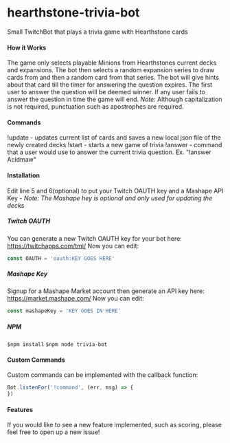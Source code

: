 # hearthstone-trivia-bot
Small TwitchBot that plays a trivia game with Hearthstone cards
#### How it Works
The game only selects playable Minions from Hearthstones current decks and expansions. The bot then selects a random expansion series to draw cards from and then a random card from that series. The bot will give hints about that card till the timer for answering the question expires. The first user to answer the question will be deemed winner. If any user fails to answer the question in time the game will end. *Note:* Although capitalization is not required, punctuation such as apostrophes are required. 
#### Commands
!update - updates current list of cards and saves a new local json file of the newly created decks
!start - starts a new game of trivia
!answer - command that a user would use to answer the current trivia question. Ex. "!answer Acidmaw"
#### Installation
Edit line 5 and 6(optional) to put your Twitch OAUTH key and a Mashape API Key - *Note: The Mashape hey is optional and only used for updating the decks*
##### Twitch OAUTH
You can generate a new Twitch OAUTH key for your bot here: https://twitchapps.com/tmi/
Now you can edit:
```javascript
const OAUTH = 'oauth:KEY GOES HERE'
```
##### Mashape Key
Signup for a Mashape Market account then generate an API key here: https://market.mashape.com/
Now you can edit:
```javascript
const mashapeKey = 'KEY GOES IN HERE'
```
##### NPM
```$npm install``` 
```$npm node trivia-bot``` 

#### Custom Commands
Custom commands can be implemented with the callback function:
```javascript
Bot.listenFor('!command', (err, msg) => {
})
```
#### Features
If you would like to see a new feature implemented, such as scoring, please feel free to open up a new issue!
